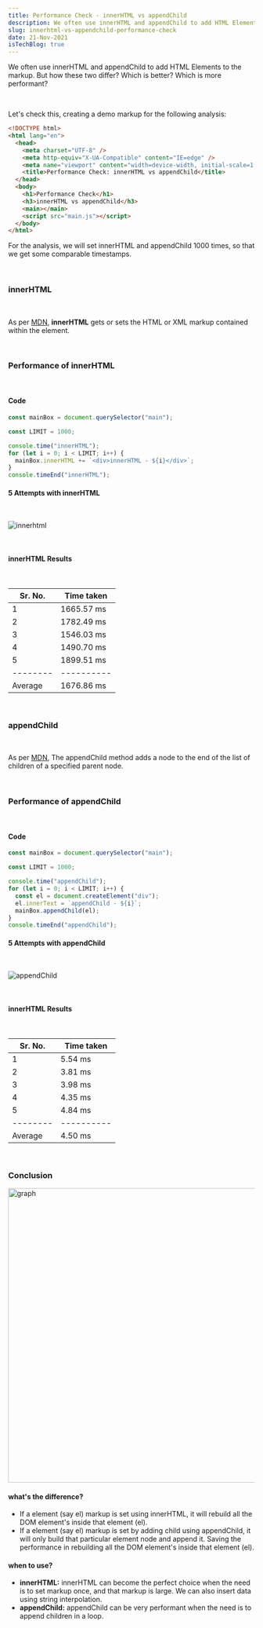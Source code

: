 ```yaml
---
title: Performance Check - innerHTML vs appendChild
description: We often use innerHTML and appendChild to add HTML Elements to the markup. But how these two differ?
slug: innerhtml-vs-appendchild-performance-check
date: 21-Nov-2021
isTechBlog: true
---
```


We often use innerHTML and appendChild to add HTML Elements to the markup. But how these two differ? Which is better? Which is more performant?

<br />

Let's check this, creating a demo markup for the following analysis:

```html
<!DOCTYPE html>
<html lang="en">
  <head>
    <meta charset="UTF-8" />
    <meta http-equiv="X-UA-Compatible" content="IE=edge" />
    <meta name="viewport" content="width=device-width, initial-scale=1.0" />
    <title>Performance Check: innerHTML vs appendChild</title>
  </head>
  <body>
    <h1>Performance Check</h1>
    <h3>innerHTML vs appendChild</h3>
    <main></main>
    <script src="main.js"></script>
  </body>
</html>
```

For the analysis, we will set innerHTML and appendChild 1000 times, so that we get some comparable timestamps.

<br />

### innerHTML

<br />

As per [MDN](https://developer.mozilla.org/en-US/docs/Web/API/Element/innerHTML), **innerHTML** gets or sets the HTML or XML markup contained within the element.

<br />

### Performance of innerHTML

<br />

#### Code

```javascript
const mainBox = document.querySelector("main");

const LIMIT = 1000;

console.time("innerHTML");
for (let i = 0; i < LIMIT; i++) {
  mainBox.innerHTML += `<div>innerHTML - ${i}</div>`;
}
console.timeEnd("innerHTML");
```

#### 5 Attempts with innerHTML

<br />

![innerhtml](https://user-images.githubusercontent.com/43666833/142770313-d689a97a-ec65-48c9-a533-9231890b331c.gif)

<br />

#### innerHTML Results

<br />

| Sr. No.  | Time taken |
| -------- | ---------- |
| 1        | 1665.57 ms |
| 2        | 1782.49 ms |
| 3        | 1546.03 ms |
| 4        | 1490.70 ms |
| 5        | 1899.51 ms |
| -------- | ---------- |
| Average  | 1676.86 ms |

<br />

### appendChild

<br />

As per [MDN](https://developer.mozilla.org/en-US/docs/Web/API/Node/appendChild), The appendChild method adds a node to the end of the list of children of a specified parent node.

<br />

### Performance of appendChild

<br />

#### Code

```javascript
const mainBox = document.querySelector("main");

const LIMIT = 1000;

console.time("appendChild");
for (let i = 0; i < LIMIT; i++) {
  const el = document.createElement("div");
  el.innerText = `appendChild - ${i}`;
  mainBox.appendChild(el);
}
console.timeEnd("appendChild");
```

#### 5 Attempts with appendChild

<br />

![appendChild](https://user-images.githubusercontent.com/43666833/142770696-c1a0f8a4-3354-4594-bdcc-777170aca3bc.gif)

<br />

#### innerHTML Results

<br />

| Sr. No.  | Time taken |
| -------- | ---------- |
| 1        | 5.54 ms    |
| 2        | 3.81 ms    |
| 3        | 3.98 ms    |
| 4        | 4.35 ms    |
| 5        | 4.84 ms    |
| -------- | ---------- |
| Average  | 4.50 ms    |

<br />

### Conclusion

<img src='https://user-images.githubusercontent.com/43666833/142771070-246ce46a-f723-44dc-8ff5-2f3f519a74fb.png' alt='graph' width='600px'>

#### what's the difference?

- If a element (say el) markup is set using innerHTML, it will rebuild all the DOM element's inside that element (el).
- If a element (say el) markup is set by adding child using appendChild, it will only build that particular element node and append it. Saving the performance in rebuilding all the DOM element's inside that element (el).

#### when to use?

- **innerHTML:** innerHTML can become the perfect choice when the need is to set markup once, and that markup is large. We can also insert data using string interpolation.
- **appendChild:** appendChild can be very performant when the need is to append children in a loop.
